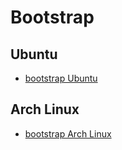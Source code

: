 # Bootstrap

## Ubuntu

* [bootstrap Ubuntu](bootstrap-ubuntu.md)

## Arch Linux

* [bootstrap Arch Linux](bootstrap-arch-linux.md)